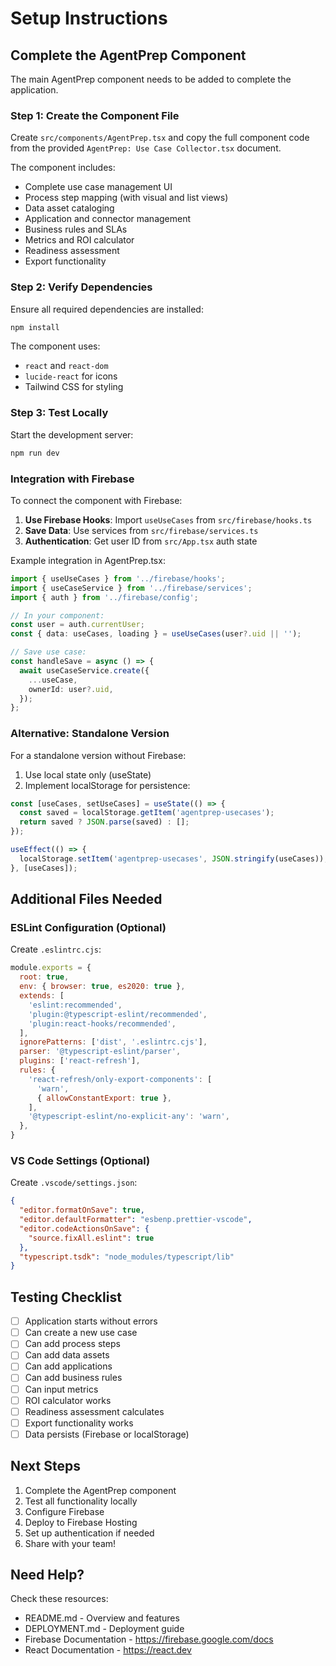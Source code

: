 # Setup Instructions

## Complete the AgentPrep Component

The main AgentPrep component needs to be added to complete the application.

### Step 1: Create the Component File

Create `src/components/AgentPrep.tsx` and copy the full component code from the provided `AgentPrep: Use Case Collector.tsx` document.

The component includes:
- Complete use case management UI
- Process step mapping (with visual and list views)
- Data asset cataloging
- Application and connector management
- Business rules and SLAs
- Metrics and ROI calculator
- Readiness assessment
- Export functionality

### Step 2: Verify Dependencies

Ensure all required dependencies are installed:

```bash
npm install
```

The component uses:
- `react` and `react-dom`
- `lucide-react` for icons
- Tailwind CSS for styling

### Step 3: Test Locally

Start the development server:

```bash
npm run dev
```

### Integration with Firebase

To connect the component with Firebase:

1. **Use Firebase Hooks**: Import `useUseCases` from `src/firebase/hooks.ts`
2. **Save Data**: Use services from `src/firebase/services.ts`
3. **Authentication**: Get user ID from `src/App.tsx` auth state

Example integration in AgentPrep.tsx:

```typescript
import { useUseCases } from '../firebase/hooks';
import { useCaseService } from '../firebase/services';
import { auth } from '../firebase/config';

// In your component:
const user = auth.currentUser;
const { data: useCases, loading } = useUseCases(user?.uid || '');

// Save use case:
const handleSave = async () => {
  await useCaseService.create({
    ...useCase,
    ownerId: user?.uid,
  });
};
```

### Alternative: Standalone Version

For a standalone version without Firebase:

1. Use local state only (useState)
2. Implement localStorage for persistence:

```typescript
const [useCases, setUseCases] = useState(() => {
  const saved = localStorage.getItem('agentprep-usecases');
  return saved ? JSON.parse(saved) : [];
});

useEffect(() => {
  localStorage.setItem('agentprep-usecases', JSON.stringify(useCases));
}, [useCases]);
```

## Additional Files Needed

### ESLint Configuration (Optional)

Create `.eslintrc.cjs`:

```javascript
module.exports = {
  root: true,
  env: { browser: true, es2020: true },
  extends: [
    'eslint:recommended',
    'plugin:@typescript-eslint/recommended',
    'plugin:react-hooks/recommended',
  ],
  ignorePatterns: ['dist', '.eslintrc.cjs'],
  parser: '@typescript-eslint/parser',
  plugins: ['react-refresh'],
  rules: {
    'react-refresh/only-export-components': [
      'warn',
      { allowConstantExport: true },
    ],
    '@typescript-eslint/no-explicit-any': 'warn',
  },
}
```

### VS Code Settings (Optional)

Create `.vscode/settings.json`:

```json
{
  "editor.formatOnSave": true,
  "editor.defaultFormatter": "esbenp.prettier-vscode",
  "editor.codeActionsOnSave": {
    "source.fixAll.eslint": true
  },
  "typescript.tsdk": "node_modules/typescript/lib"
}
```

## Testing Checklist

- [ ] Application starts without errors
- [ ] Can create a new use case
- [ ] Can add process steps
- [ ] Can add data assets
- [ ] Can add applications
- [ ] Can add business rules
- [ ] Can input metrics
- [ ] ROI calculator works
- [ ] Readiness assessment calculates
- [ ] Export functionality works
- [ ] Data persists (Firebase or localStorage)

## Next Steps

1. Complete the AgentPrep component
2. Test all functionality locally
3. Configure Firebase
4. Deploy to Firebase Hosting
5. Set up authentication if needed
6. Share with your team!

## Need Help?

Check these resources:
- README.md - Overview and features
- DEPLOYMENT.md - Deployment guide
- Firebase Documentation - https://firebase.google.com/docs
- React Documentation - https://react.dev
